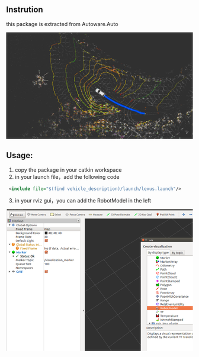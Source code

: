 ## Instrution

this package is extracted from Autoware.Auto

![image-20200122131803649](README/image-20200122131803649.png)

## Usage:

1. copy the package in your catkin workspace
2. in your launch file，add the following code

```xml
 <include file="$(find vehicle_description)/launch/lexus.launch"/>
```

3. in your rviz gui，you can add the RobotModel in the left

![image-20200315193039536](README/image-20200315193039536.png)
